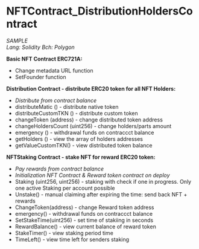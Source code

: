 # NFTContract_DistributionHoldersContract
<i>
SAMPLE <br>
Lang: Solidity
Bch: Polygon<p>
</i>

<b>Basic NFT Contract ERC721A:</b>
- Change metadata URL function
- SetFounder function
  <p>
<b>Distribution Contract - distribute ERC20 token for all NFT Holders:</b>
- <i>Distribute from contract balance</i>
- distributeMatic () - distribute native token
- distributeCustomTKN () - distribute custom token
- changeToken (address) - change distributed token address
- changeHoldersCount (uint256) - change holders/parts amount
- emergency () - withdrawal funds on contraccct balance
- getHolders () - view the array of holders addresses
- getValueCustomTKN() - view distributed token balance
<p>
  
 <b> NFTStaking Contract - stake NFT for reward ERC20 token:</b>
- <i>Pay rewards from contract balance</i>
- <i>Initialization NFT Contract & Reward token contract on deploy </i>
- Staking (uint256, uint256) - staking with check if one in progress. Only one active Staking per account possible
- Unstake() - manual claiming after expiring the time: send back NFT + rewards
- ChangeToken(address) - change Reward token address
- emergency() - withdrawal funds on contraccct balance
- SetStakeTime(uint256) - set time of stakiing in seconds
- RewardBalance() - view current balance of reward token
- StakeTimer() - view staking period time
- TimeLeft() - view time left for senders staking


 
